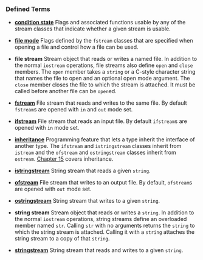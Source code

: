 <h3 id="filepos2165565">Defined Terms</h3><ul><li><p><a href="083-8.1._the_io_classes.html#filepos2086111" id="filepos2165704"><strong>condition state</strong></a> Flags and associated functions usable by any of the stream classes that indicate whether a given stream is usable.</p></li><li><p><a href="084-8.2._file_input_and_output.html#filepos2132810" id="filepos2165996"><strong>file mode</strong></a> Flags defined by the <code>fstream</code> classes that are specified when opening a file and control how a file can be used.</p></li><li><p><strong>file stream</strong> Stream object that reads or writes a named file. In addition to the normal <code>iostream</code> operations, file streams also define <code>open</code> and <code>close</code> members. The <code>open</code> member takes a <code>string</code> or a C-style character string that names the file to open and an optional open mode argument. The <code>close</code> member closes the file to which the stream is attached. It must be called before another file can be <code>open</code>ed.</p></li><li><p><a href="084-8.2._file_input_and_output.html#filepos2112688" id="filepos2167308"><strong>fstream</strong></a> File stream that reads and writes to the same file. By default <code>fstream</code>s are opened with <code>in</code> and <code>out</code> mode set.</p></li><li><p><a href="084-8.2._file_input_and_output.html#filepos2112267" id="filepos2167775"><strong>ifstream</strong></a> File stream that reads an input file. By default <code>ifstream</code>s are opened with <code>in</code> mode set.</p></li><li><p><a href="083-8.1._the_io_classes.html#filepos2080823" id="filepos2168159"><strong>inheritance</strong></a> Programming feature that lets a type inherit the interface of another type. The <code>ifstream</code> and <code>istringstream</code> classes inherit from <code>istream</code> and the <code>ofstream</code> and <code>ostringstream</code> classes inherit from <code>ostream</code>. <a href="141-chapter_15._objectoriented_programming.html#filepos3778984">Chapter 15</a> covers inheritance.</p></li><li><p><a href="085-8.3._string_streams.html#filepos2144614" id="filepos2168970"><strong>istringstream</strong></a> String stream that reads a given <code>string</code>.</p></li><li><p><a href="084-8.2._file_input_and_output.html#filepos2112476" id="filepos2169249"><strong>ofstream</strong></a> File stream that writes to an output file. By default, <code>ofstream</code>s are opened with <code>out</code> mode set.</p></li><li><p><a href="085-8.3._string_streams.html#filepos2144885" id="filepos2169640"><strong>ostringstream</strong></a> String stream that writes to a given <code>string</code>.</p></li><li><p><strong>string stream</strong> Stream object that reads or writes a <code>string</code>. In addition to the normal <code>iostream</code> operations, string streams define an overloaded member named <code>str</code>. Calling <code>str</code> with no arguments returns the <code>string</code> to which the string stream is attached. Calling it with a <code>string</code> attaches the string stream to a copy of that <code>string</code>.</p></li><li><p><a href="085-8.3._string_streams.html#filepos2145156" id="filepos2170815"><strong>stringstream</strong></a> String stream that reads and writes to a given <code>string</code>.</p></li>
 
</ul>
